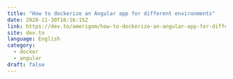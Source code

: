 ```yaml
---
title: "How to dockerize an Angular app for different environments"
date: 2020-11-30T16:16:15Z
link: https://dev.to/amerigom/how-to-dockerize-an-angular-app-for-different-environments-1njb?utm_medium=RSS&utm_source=news.12bit.vn
site: dev.to
language: English
category:
  - docker
  - angular
draft: false
---
```

